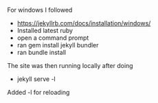 For windows I followed
- https://jekyllrb.com/docs/installation/windows/
- Installed latest ruby
- open a command prompt
- ran gem install jekyll bundler
- ran bundle install

The site was then running locally after doing
- jekyll serve -l 

Added -l for reloading
